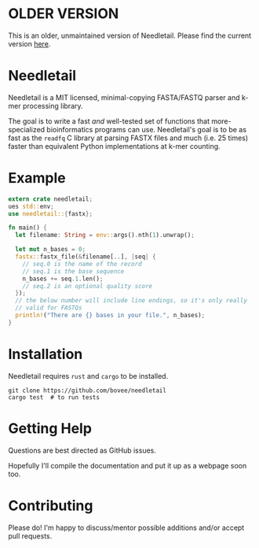 # OLDER VERSION

This is an older, unmaintained version of Needletail. Please find the current version [here](https://github.com/onecodex/needletail).

# Needletail

Needletail is a MIT licensed, minimal-copying FASTA/FASTQ parser and k-mer processing library.

The goal is to write a fast *and* well-tested set of functions that more-specialized bioinformatics programs can use. Needletail's goal is to be as fast as the `readfq` C library at parsing FASTX files and much (i.e. 25 times) faster than equivalent Python implementations at k-mer counting.

# Example

```rust
extern crate needletail;
ues std::env;
use needletail::{fastx};

fn main() {
  let filename: String = env::args().nth(1).unwrap();

  let mut n_bases = 0;
  fastx::fastx_file(&filename[..], |seq| {
    // seq.0 is the name of the record
    // seq.1 is the base sequence
    n_bases += seq.1.len();
    // seq.2 is an optional quality score
  });
  // the below number will include line endings, so it's only really
  // valid for FASTQs
  println!("There are {} bases in your file.", n_bases);
}
```

# Installation

Needletail requires `rust` and `cargo` to be installed.

```shell
git clone https://github.com/bovee/needletail
cargo test  # to run tests
```

# Getting Help

Questions are best directed as GitHub issues.

Hopefully I'll compile the documentation and put it up as a webpage soon too.

# Contributing

Please do! I'm happy to discuss/mentor possible additions and/or accept pull requests.
